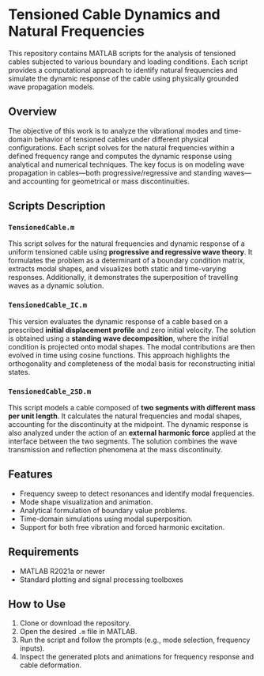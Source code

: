 # Tensioned Cable Dynamics and Natural Frequencies

This repository contains MATLAB scripts for the analysis of tensioned cables subjected to various boundary and loading conditions. Each script provides a computational approach to identify natural frequencies and simulate the dynamic response of the cable using physically grounded wave propagation models.

## Overview

The objective of this work is to analyze the vibrational modes and time-domain behavior of tensioned cables under different physical configurations. Each script solves for the natural frequencies within a defined frequency range and computes the dynamic response using analytical and numerical techniques. The key focus is on modeling wave propagation in cables—both progressive/regressive and standing waves—and accounting for geometrical or mass discontinuities.

## Scripts Description

### `TensionedCable.m`

This script solves for the natural frequencies and dynamic response of a uniform tensioned cable using **progressive and regressive wave theory**. It formulates the problem as a determinant of a boundary condition matrix, extracts modal shapes, and visualizes both static and time-varying responses. Additionally, it demonstrates the superposition of travelling waves as a dynamic solution.

### `TensionedCable_IC.m`

This version evaluates the dynamic response of a cable based on a prescribed **initial displacement profile** and zero initial velocity. The solution is obtained using a **standing wave decomposition**, where the initial condition is projected onto modal shapes. The modal contributions are then evolved in time using cosine functions. This approach highlights the orthogonality and completeness of the modal basis for reconstructing initial states.

### `TensionedCable_2SD.m`

This script models a cable composed of **two segments with different mass per unit length**. It calculates the natural frequencies and modal shapes, accounting for the discontinuity at the midpoint. The dynamic response is also analyzed under the action of an **external harmonic force** applied at the interface between the two segments. The solution combines the wave transmission and reflection phenomena at the mass discontinuity.

## Features

- Frequency sweep to detect resonances and identify modal frequencies.
- Mode shape visualization and animation.
- Analytical formulation of boundary value problems.
- Time-domain simulations using modal superposition.
- Support for both free vibration and forced harmonic excitation.

## Requirements

- MATLAB R2021a or newer
- Standard plotting and signal processing toolboxes

## How to Use

1. Clone or download the repository.
2. Open the desired `.m` file in MATLAB.
3. Run the script and follow the prompts (e.g., mode selection, frequency inputs).
4. Inspect the generated plots and animations for frequency response and cable deformation.
